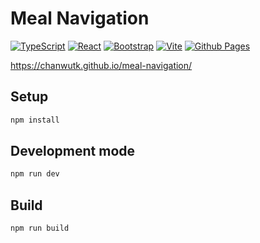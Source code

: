 # Meal Navigation
[![TypeScript](https://img.shields.io/badge/typescript-%23007ACC.svg?style=for-the-badge&logo=typescript&logoColor=white)](https://www.typescriptlang.org/)
[![React](https://img.shields.io/badge/react-%2320232a.svg?style=for-the-badge&logo=react&logoColor=%2361DAFB)](https://react.dev/)
[![Bootstrap](https://img.shields.io/badge/bootstrap-%23563D7C.svg?style=for-the-badge&logo=bootstrap&logoColor=white)](https://react-bootstrap.github.io/)
[![Vite](https://img.shields.io/badge/vite-%23646CFF.svg?style=for-the-badge&logo=vite&logoColor=white)](https://vitejs.dev/)
[![Github Pages](https://img.shields.io/badge/github%20pages-121013?style=for-the-badge&logo=github&logoColor=white)](https://chanwutk.github.io/meal-navigation/)

https://chanwutk.github.io/meal-navigation/

## Setup

```bash
npm install
```

## Development mode
```bash
npm run dev
```

## Build
```bash
npm run build
```
